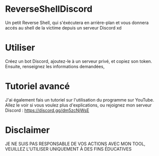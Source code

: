 # ReverseShellDiscord
Un petit Reverse Shell, qui s'éxécutera en arrière-plan et vous donnera accés au shell de la victime depuis un serveur Discord xd

# Utiliser
Créez un bot Discord, ajoutez-le à un serveur privé, et copiez son token. Ensuite, renseignez les informations demandées, 

# Tutoriel avancé
J'ai également fais un tutoriel sur l'utilisation du programme sur YouTube. 
Allez le voir si vous voulez plus d'explications, ou rejoignez mon serveur Discord : https://discord.gg/dm5zcNjWsE

# Disclaimer
JE NE SUIS PAS RESPONSABLE DE VOS ACTIONS AVEC MON TOOL, VEUILLEZ L'UTILISER UNIQUEMENT À DES FINS ÉDUCATIVES
